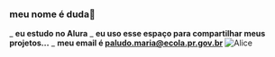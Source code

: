 ### meu nome é duda🍒
_ **eu estudo no Alura**
_ **eu uso esse espaço para compartilhar meus projetos...**
_ **meu email é paludo.maria@ecola.pr.gov.br**
![Alice](https://media1.tenor.com/m/sU_oN-CTiEwAAAAC/alice.gif)
